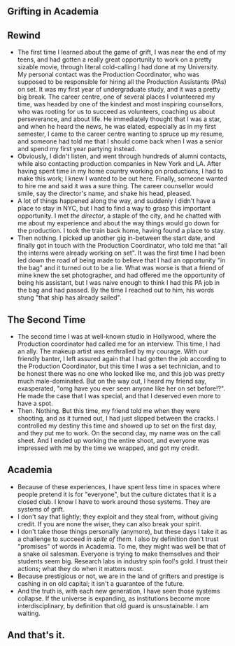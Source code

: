 ## Grifting in Academia

## Rewind
- The first time I learned about the game of grift, I was near the end of my teens, and had gotten a really great opportunity to work on a pretty sizable
movie, through literal cold-calling I had done at my University. My personal contact was the Production Coordinator, who was supposed to
be responsible for hiring all the Production Assistants (PAs) on set. It was my first year of undergraduate study, and it was a pretty big break.
The career centre, one of several places I volunteered my time, was headed by one of the kindest and most inspiring counsellors, who was rooting for us
to succeed as volunteers, coaching us about perseverance, and about life. He immediately thought that I was a star, and when he heard the news, he
was elated, especially as in my first semester, I came to the career centre wanting to spruce up my resume, and someone had told me that I should come back
when I was a senior and spend my first year partying instead.
- Obviously, I didn't listen, and went through hundreds of alumni contacts, while also contacting production companies in New York and LA. After
having spent time in my home country working on productions, I had to make this work; I knew I wanted to be out here. Finally, someone wanted to hire
me and said it was a sure thing. The career counsellor would smile, say the director's name, and shake his head, pleased.
- A lot of things happened along the way, and suddenly I didn't have a place to stay in NYC, but I had to find a way to grasp this important opportunity.
I met *the director*, a staple of the city, and he chatted with me about my experience and about the way things would go down for the production. I took
the train back home, having found a place to stay.
- Then nothing. I picked up another gig in-between the start date, and finally got in touch with the Production Coordinator, who told me that "all
the interns were already working on set". It was the first time I had been led down the road of being made to believe that I had an opportunity "in
the bag" and it turned out to be a lie. What was worse is that a friend of mine knew the set photographer, and had offered me the opportunity of
being his assistant, but I was naive enough to think I had this PA job in the bag and had passed. By the time I reached out to him, his words stung
"that ship has already sailed".

## The Second Time
- The second time I was at well-known studio in Hollywood, where the Production coordinator had called me for an interview. This time, I had an ally.
The makeup artist was enthralled by my courage. With our friendly banter, I left assured again that I had gotten the job according to the Production
Coordinator, but this time I was a set technician, and to be honest there was no one who looked like me, and this job was pretty much male-dominated.
But on the way out, I heard my friend say, exasperated, "omg have you ever seen anyone like her on set before!?". He made the case that I was special,
and that I deserved even more to have a spot.
- Then. Nothing. But this time, my friend told me when they were shooting, and as it turned out, I had just slipped between the cracks. I controlled
my destiny this time and showed up to set on the first day, and they put me to work. On the second day, my name was on the call sheet. And I ended up
working the entire shoot, and everyone was impressed with me by the time we wrapped, and got my credit.

## Academia
- Because of these experiences, I have spent less time in spaces where people pretend it is for "everyone", but the culture dictates that it is a closed
club. I know I have to work around those systems. They are systems of grift.
- I don't say that lightly; they exploit and they steal from, without giving credit. If you are none the wiser, they can also break your spirit. 
- I don't take those things personally (anymore), but these days I take it as a challenge to succeed *in spite of them*. I also by definition don't trust
"promises" of words in Academia. To me, they might was well be that of a snake oil salesman. Everyone is trying to make themselves and their
students seem big. Research labs in industry spin fool's gold. I trust their actions; what they do when it matters most.
- Because prestigious or not, we are in the land of grifters and  prestige is cashing in on old capital; it isn't a guarantee of the future.
- And the truth is, with each new generation, I have seen those systems collapse. If the universe is expanding, as institutions become more
interdisciplinary, by definition that old guard is unsustainable. I am waiting.

## And that's it.
